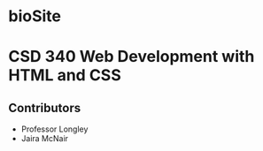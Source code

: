 # bioSite
# CSD 340 Web Development with HTML and CSS
## Contributors
* Professor Longley
* Jaira McNair
